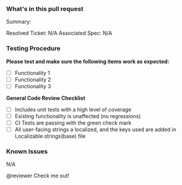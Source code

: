 ### What's in this pull request
Summary:

Resolved Ticket: N/A
Associated Spec: N/A

### Testing Procedure
**Please test and make sure the following items work as expected:**
- [ ] Functionality 1
- [ ] Functionality 2
- [ ] Functionality 3

**General Code Review Checklist**
- [ ] Includes unit tests with a high level of coverage
- [ ] Existing functionality is unaffected (no regressions)
- [ ] CI Tests are passing with the green check mark
- [ ] All user-facing strings a localized, and the keys used are added in Localizable.strings(base) file

### Known Issues
N/A

@reviewer Check me out!

